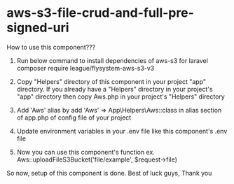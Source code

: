 # aws-s3-file-crud-and-full-pre-signed-uri
How to use this component???

1. Run below command to install dependencies of aws-s3 for laravel
    composer require league/flysystem-aws-s3-v3

2. Copy "Helpers" directory of this component in your project "app" directory. If you already have a "Helpers" directory in your project's "app" directory then copy Aws.php in your project's "Helpers" directory

3. Add 'Aws' alias by add 'Aws' => App\Helpers\Aws::class in alias section of app.php of config file of your project

4. Update environment variables in your .env file like this component's .env file

5. Now you can use this component's function ex. Aws::uploadFileS3Bucket('file/example', $request->file)

So now, setup of this component is done.
Best of luck guys,
Thank you
